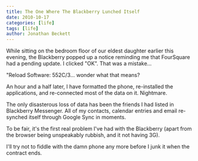 ```yaml
---
title: The One Where The Blackberry Lunched Itself
date: 2010-10-17
categories: [life]
tags: [life]
author: Jonathan Beckett
---
```


While sitting on the bedroom floor of our eldest daughter earlier this evening, the Blackberry popped up a notice reminding me that FourSquare had a pending update. I clicked "OK". That was a mistake...

"Reload Software: 552C/3... wonder what that means?

An hour and a half later, I have formatted the phone, re-installed the applications, and re-connected most of the data on it. Nightmare.

The only disasterous loss of data has been the friends I had listed in Blackberry Messenger. All of my contacts, calendar entries and email re-synched itself through Google Sync in moments.

To be fair, it's the first real problem I've had with the Blackberry (apart from the browser being unspeakably rubbish, and it not having 3G).

I'll try not to fiddle with the damn phone any more before I junk it when the contract ends.